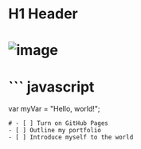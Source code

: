 # H1 Header
# ![image](https://github.com/user-attachments/assets/23967ba9-b0cf-46b0-8c54-d774d400ebad)
# ``` javascript
var myVar = "Hello, world!";
```
# - [ ] Turn on GitHub Pages
- [ ] Outline my portfolio
- [ ] Introduce myself to the world
